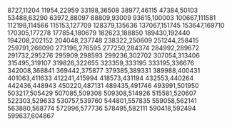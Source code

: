 8727,11204
11954,22959
33198,36508
38977,46115
47384,50103
53488,63290
63972,88097
88809,93009
93615,100003
100667,111581
112198,114566
115153,127709
128379,135636
137067,151745
153647,169710
170305,177278
177854,180679
182623,188850
189430,192440
194208,202152
204048,237748
238322,250609
251244,258415
259791,266090
273196,276595
277250,284374
284992,289672
291732,295276
295909,298593
299236,302702
307054,313406
315495,319107
319826,322655
323359,333195
333195,336676
342008,368841
369442,375877
379385,389331
389988,400431
401063,411633
412241,415994
418573,431194
432553,440264
442436,448943
450220,487131
489435,491746
493991,501950
503217,505429
507085,509308
509308,514926
515581,520607
522303,529633
530757,539760
544801,557835
559058,562141
563880,568774
572996,577736
578495,582111
590418,592494
599637,604867
